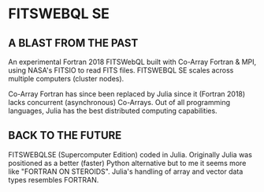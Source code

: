 # FITSWEBQL SE

## A BLAST FROM THE PAST
An experimental Fortran 2018 FITSWebQL built with Co-Array Fortran & MPI, using NASA's FITSIO to read FITS files. FITSWEBQL SE scales across multiple computers (cluster nodes).

Co-Array Fortran has since been replaced by Julia since it (Fortran 2018) lacks concurrent (asynchronous) Co-Arrays. Out of all programming languages, Julia has the best distributed computing capabilities.

## BACK TO THE FUTURE
FITSWEBQLSE (Supercomputer Edition) coded in Julia. Originally Julia was positioned as a better (faster) Python alternative but to me it seems more like "FORTRAN ON STEROIDS". Julia's handling of array and vector data types resembles FORTRAN.